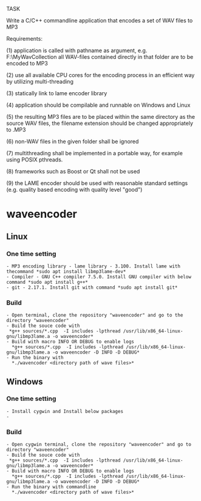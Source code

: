 TASK

Write a C/C++ commandline application that encodes a set of WAV files to MP3

Requirements:

(1) application is called with pathname as argument, e.g. <applicationname> F:\MyWavCollection all WAV-files contained directly in that folder are to be encoded to MP3

(2) use all available CPU cores for the encoding process in an efficient way by utilizing multi-threading

(3) statically link to lame encoder library

(4) application should be compilable and runnable on Windows and Linux

(5) the resulting MP3 files are to be placed within the same directory as the source WAV files, the filename extension should be changed appropriately to .MP3

(6) non-WAV files in the given folder shall be ignored

(7) multithreading shall be implemented in a portable way, for example using POSIX pthreads.

(8) frameworks such as Boost or Qt shall not be used

(9) the LAME encoder should be used with reasonable standard settings (e.g. quality based encoding with quality level "good")


# waveencoder

## Linux

### One time setting
    - MP3 encoding library - lame library - 3.100. Install lame with thecommand *sudo apt install libmp3lame-dev*
    - Compiler - GNU C++ compiler 7.5.0. Install GNU compiler with below command *sudo apt install g++*
    - git - 2.17.1. Install git with command *sudo apt install git*


### Build
    - Open terminal, clone the repository "waveencoder" and go to the directory "waveencoder"
    - Build the souce code with
     *g++ sources/*.cpp  -I includes -lpthread /usr/lib/x86_64-linux-gnu/libmp3lame.a -o waveencoder*
    - Build with macro INFO OR DEBUG to enable logs
      *g++ sources/*.cpp  -I includes -lpthread /usr/lib/x86_64-linux-gnu/libmp3lame.a -o waveencoder -D INFO -D DEBUG*
    - Run the binary with 
   	  *./wavencoder <directory path of wave files>*


## Windows 

### One time setting
    - Install cygwin and Install below packages 
    - 

### Build
    - Open cygwin terminal, clone the repository "waveencoder" and go to directory "waveencoder"
    - Build the souce code with
     *g++ sources/*.cpp  -I includes -lpthread /usr/lib/x86_64-linux-gnu/libmp3lame.a -o waveencoder*
    - Build with macro INFO OR DEBUG to enable logs
      *g++ sources/*.cpp  -I includes -lpthread /usr/lib/x86_64-linux-gnu/libmp3lame.a -o waveencoder -D INFO -D DEBUG*
    - Run the binary with commandline
   	  *./wavencoder <directory path of wave files>*
